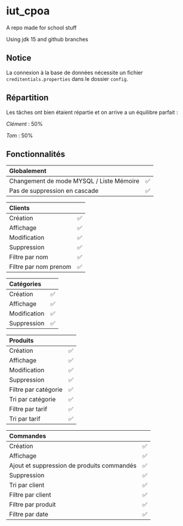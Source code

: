 # iut_cpoa

A repo made for school stuff

Using jdk 15 and github branches

## Notice

La connexion à la base de données nécessite un fichier `creditentials.properties` dans le dossier `config`.

## Répartition

Les tâches ont bien étaient répartie et on arrive a un équilibre parfait :

_Clément_ : 50%

_Tom_ : 50%

## Fonctionnalités

<!-- ❌✅ -->
| Globalement                              |     |
| :--------------------------------------- | --- |
| Changement de mode MYSQL / Liste Mémoire | ✅   |
| Pas de suppression en cascade            | ✅   |

| Clients               |     |
| :-------------------- | --- |
| Création              | ✅   |
| Affichage             | ✅   |
| Modification          | ✅   |
| Suppression           | ✅   |
| Filtre par nom        | ✅   |
| Filtre par nom prenom | ✅   |

| Catégories   |     |
| :----------- | --- |
| Création     | ✅   |
| Affichage    | ✅   |
| Modification | ✅   |
| Suppression  | ✅   |

| Produits             |     |
| :------------------- | --- |
| Création             | ✅   |
| Affichage            | ✅   |
| Modification         | ✅   |
| Suppression          | ✅   |
| Filtre par catégorie | ✅   |
| Tri par catégorie    | ✅   |
| Filtre par tarif     | ✅   |
| Tri par tarif        | ✅   |

| Commandes                                  |     |
| :----------------------------------------- | --- |
| Création                                   | ✅   |
| Affichage                                  | ✅   |
| Ajout et suppression de produits commandés | ✅   |
| Suppression                                | ✅   |
| Tri par client                             | ✅   |
| Filtre par client                          | ✅   |
| Filtre par produit                         | ✅   |
| Filtre par date                            | ✅   |
